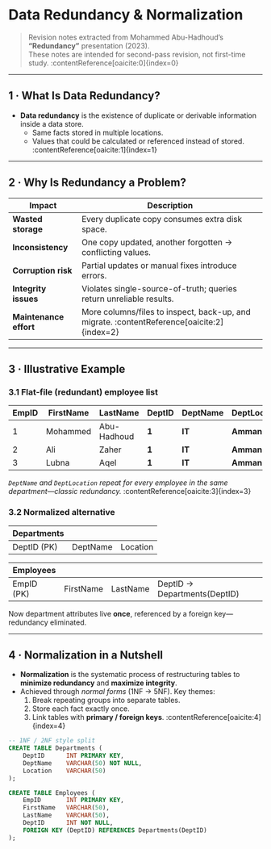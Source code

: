 # Data Redundancy & Normalization  
> Revision notes extracted from Mohammed Abu-Hadhoud’s **“Redundancy”** presentation (2023).  
> These notes are intended for second-pass revision, not first-time study. :contentReference[oaicite:0]{index=0}  

---

## 1 · What Is Data Redundancy?

* **Data redundancy** is the existence of duplicate or derivable information inside a data store.  
  * Same facts stored in multiple locations.  
  * Values that could be calculated or referenced instead of stored. :contentReference[oaicite:1]{index=1}  

---

## 2 · Why Is Redundancy a Problem?

| Impact | Description |
|--------|-------------|
| **Wasted storage** | Every duplicate copy consumes extra disk space. |
| **Inconsistency** | One copy updated, another forgotten → conflicting values. |
| **Corruption risk** | Partial updates or manual fixes introduce errors. |
| **Integrity issues** | Violates single-source-of-truth; queries return unreliable results. |
| **Maintenance effort** | More columns/files to inspect, back-up, and migrate. :contentReference[oaicite:2]{index=2} |

---

## 3 · Illustrative Example

### 3.1 Flat-file (redundant) employee list  

| EmpID | FirstName | LastName | DeptID | DeptName | DeptLocation |
|-------|-----------|----------|--------|----------|--------------|
| 1 | Mohammed | Abu-Hadhoud | **1** | **IT** | **Amman** |
| 2 | Ali      | Zaher       | **1** | **IT** | **Amman** |
| 3 | Lubna    | Aqel        | **1** | **IT** | **Amman** |

*`DeptName` and `DeptLocation` repeat for every employee in the same department—classic redundancy.* :contentReference[oaicite:3]{index=3}  

### 3.2 Normalized alternative  

| **Departments** |            |            |
|-----------------|------------|------------|
| DeptID (PK)     | DeptName   | Location   |

| **Employees** |            |            |          |
|---------------|------------|------------|----------|
| EmpID (PK)    | FirstName  | LastName   | DeptID → Departments(DeptID) |

Now department attributes live **once**, referenced by a foreign key—redundancy eliminated.

---

## 4 · Normalization in a Nutshell

* **Normalization** is the systematic process of restructuring tables to **minimize redundancy** and **maximize integrity**.  
* Achieved through *normal forms* (1NF → 5NF). Key themes:  
  1. Break repeating groups into separate tables.  
  2. Store each fact exactly once.  
  3. Link tables with **primary / foreign keys**. :contentReference[oaicite:4]{index=4}  

```sql
-- 1NF / 2NF style split
CREATE TABLE Departments (
    DeptID      INT PRIMARY KEY,
    DeptName    VARCHAR(50) NOT NULL,
    Location    VARCHAR(50)
);

CREATE TABLE Employees (
    EmpID       INT PRIMARY KEY,
    FirstName   VARCHAR(50),
    LastName    VARCHAR(50),
    DeptID      INT NOT NULL,
    FOREIGN KEY (DeptID) REFERENCES Departments(DeptID)
);
